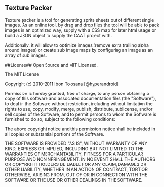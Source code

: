 ## Texture Packer ##

Texture packer is a tool for generating sprite sheets out of different single images.
As an online tool, by drag and drop files the tool will be able to pack images in an optimized way, supply with a CSS
map for later html usage or build a JSON object to supply the CAAT project with.

Additionally, it will allow to optimize images (remove extra trailing alpha around images) or create sub image maps
by configuring an image as an array of sub images.

##License##
Open Source and MIT Licensed.

The MIT License

Copyright (c) 2010-2011 Ibon Tolosana [@hyperandroid]

Permission is hereby granted, free of charge, to any person obtaining a copy
of this software and associated documentation files (the "Software"), to deal
in the Software without restriction, including without limitation the rights
to use, copy, modify, merge, publish, distribute, sublicense, and/or sell
copies of the Software, and to permit persons to whom the Software is
furnished to do so, subject to the following conditions:

The above copyright notice and this permission notice shall be included in
all copies or substantial portions of the Software.

THE SOFTWARE IS PROVIDED "AS IS", WITHOUT WARRANTY OF ANY KIND, EXPRESS OR
IMPLIED, INCLUDING BUT NOT LIMITED TO THE WARRANTIES OF MERCHANTABILITY,
FITNESS FOR A PARTICULAR PURPOSE AND NONINFRINGEMENT. IN NO EVENT SHALL THE
AUTHORS OR COPYRIGHT HOLDERS BE LIABLE FOR ANY CLAIM, DAMAGES OR OTHER
LIABILITY, WHETHER IN AN ACTION OF CONTRACT, TORT OR OTHERWISE, ARISING FROM,
OUT OF OR IN CONNECTION WITH THE SOFTWARE OR THE USE OR OTHER DEALINGS IN
THE SOFTWARE.



